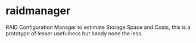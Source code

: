 # raidmanager
RAID Configuration Manager to estimate Storage Space and Costs, this is a prototype of lesser usefulness but handy none the less
